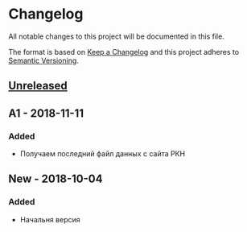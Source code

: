 # Changelog
All notable changes to this project will be documented in this file.

The format is based on [Keep a Changelog](http://keepachangelog.com/en/1.0.0/)
and this project adheres to [Semantic Versioning](http://semver.org/spec/v2.0.0.html).

## [Unreleased]

## A1 - 2018-11-11
### Added
- Получаем последний файл данных с сайта РКН

## New - 2018-10-04
### Added
- Начальня версия

[Unreleased]: https://github.com/urlandi/rkn-opendata-vlg

